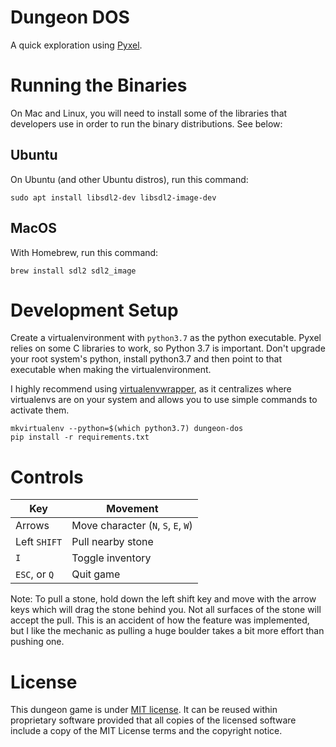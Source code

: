 # Dungeon DOS

A quick exploration using [Pyxel](https://github.com/kitao/pyxel/blob/master/README.md).

# Running the Binaries

On Mac and Linux, you will need to install some of the libraries that developers use in order to run the binary distributions. See below:

## Ubuntu

On Ubuntu (and other Ubuntu distros), run this command:

```
sudo apt install libsdl2-dev libsdl2-image-dev
```

## MacOS

With Homebrew, run this command:

```
brew install sdl2 sdl2_image
```


# Development Setup

Create a virtualenvironment with `python3.7` as the python executable. Pyxel relies on some C libraries to work, so Python 3.7 is important. Don't upgrade your root system's python, install python3.7 and then point to that executable when making the virtualenvironment.

I highly recommend using [virtualenvwrapper](https://pypi.org/project/virtualenvwrapper/), as it centralizes where virtualenvs are on your system and allows you to use simple commands to activate them.

```
mkvirtualenv --python=$(which python3.7) dungeon-dos
pip install -r requirements.txt
```

# Controls

|  Key            | Movement                            |
| --------------- | ----------------------------------- |
| Arrows          | Move character (`N`, `S`, `E`, `W`) |
| Left `SHIFT`    | Pull nearby stone                   |
| `I`             | Toggle inventory                    |
| `ESC`, or `Q`   | Quit game                           |


Note: To pull a stone, hold down the left shift key and move
with the arrow keys which will drag the stone behind you. Not
all surfaces of the stone will accept the pull. This is an
accident of how the feature was implemented, but I like the mechanic
as pulling a huge boulder takes a bit more effort than pushing one.


# License

This dungeon game is under [MIT license](https://opensource.org/licenses/MIT). It can be reused within proprietary software provided that all copies of the licensed software include a copy of the MIT License terms and the copyright notice.
